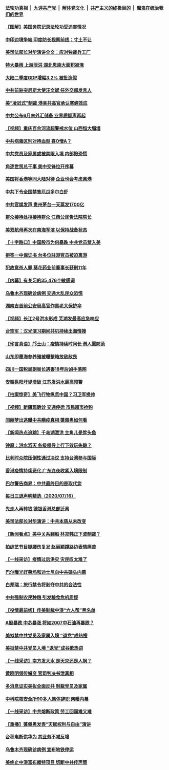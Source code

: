 ####  [法轮功真相](../../../../basic/blob/master/README.md?t=07180431) &nbsp;|&nbsp; [九评共产党](../../../../9ping.md/blob/master/README.md?t=07180431) &nbsp;|&nbsp; [解体党文化](../../../../jtdwh.md/blob/master/README.md?t=07180431)  &nbsp;|&nbsp; [共产主义的终极目的](../../../../gczydzjmd.md/blob/master/README.md?t=07180431) &nbsp;|&nbsp; [魔鬼在统治我们的世界](../../../../mgztzwmdsj.md/blob/master/README.md?t=07180431) 

#### [【图解】美国务院记录法轮功受迫害情况](../pages/nsc413/n12264329.md?t=07180431) 

#### [中印边境争端 印度防长视察前线：寸土不让](../pages/nsc413/n12264111.md?t=07180431) 

#### [美司法部长对华演讲全文：应对独裁兵工厂](../pages/nsc413/n12263972.md?t=07180431) 

#### [特大暴雨 上游泄洪 湖北恩施大面积被淹](../pages/nsc413/n12264161.md?t=07180431) 

#### [大陆二季度GDP增幅3.2% 被批造假](../pages/nsc413/n12262716.md?t=07180431) 

#### [中共前驻突尼斯大使汪文斌 任外交部发言人](../pages/nsc413/n12264127.md?t=07180431) 

#### [美“凌迟式”制裁 港亲共高官承认寒蝉效应](../pages/nsc413/n12264061.md?t=07180431) 

#### [中共公布6月末外汇储备 业界质疑声再起](../pages/nsc413/n12263854.md?t=07180431) 

#### [【视频】重庆百余河流超警戒水位 山西恒大塌墙](../pages/nsc413/n12263277.md?t=07180431) 

#### [中共病毒区别对待血型 喜O憎A？](../pages/nsc413/n12263799.md?t=07180431) 

#### [中共党员及家属或被美限入境 内部掀恐慌](../pages/nsc413/n12263801.md?t=07180431) 

#### [角逐世贸总干事 美中交锋拉开序幕](../pages/nsc413/n12263815.md?t=07180431) 

#### [美国将香港等同大陆对待 企业也会考虑离港](../pages/nsc413/n12263841.md?t=07180431) 

#### [中共下令全国禁售厄瓜多尔白虾](../pages/nsc413/n12261836.md?t=07180431) 

#### [中共官媒发声 贵州茅台一天蒸发1700亿](../pages/nsc413/n12262287.md?t=07180431) 

#### [群众接待处拒接待群众 江西公民吿法院院长](../pages/nsc413/n12263671.md?t=07180431) 

#### [美双航母再次在南海军演 以保持战备状态](../pages/nsc413/n12263383.md?t=07180431) 

#### [【十字路口】中国股市为何暴跌 中共党员禁入美](../pages/nsc413/n12262221.md?t=07180431) 

#### [拒签一中保证书 台多位驻港官员被迫离港](../pages/nsc413/n12263178.md?t=07180431) 


#### [犯故意杀人罪 葵花药业前董事长获刑11年](../pages/nsc413/n12263007.md?t=07180431) 

#### [【内幕】有关习的35,476个敏感词](../pages/nsc413/n12236053.md?t=07180431) 

#### [乌鲁木齐现确诊病例 交通大乱民众恐慌](../pages/nsc413/n12263101.md?t=07180431) 

#### [湖南吉首前公安局高官作黑老大保护伞](../pages/nsc413/n12262884.md?t=07180431) 

#### [【视频】长江2号洪水形成 芜湖发最高应急响应](../pages/nsc413/n12262773.md?t=07180431) 

#### [台空军：汉光演习期间共机持续出海情搜](../pages/nsc413/n12262717.md?t=07180431) 

#### [【珍言真语】邝士山：疫情持续时间长 港人需防范](../pages/nsc413/n12261221.md?t=07180431) 

#### [山东即墨海参养殖被曝整箱放敌敌畏](../pages/nsc413/n12262746.md?t=07180431) 

#### [四川一国税局副局长遇害18年后凶手落网](../pages/nsc413/n12262548.md?t=07180431) 

#### [安徽枞阳圩堤溃破 江苏发洪水最高预警](../pages/nsc413/n12262645.md?t=07180431) 

#### [【拍案惊奇】美飞行物纵贯中国？习卫军换帅](../pages/nsc413/n12262420.md?t=07180431) 

#### [【视频】新疆现确诊 交通停运 市民超市抢购](../pages/nsc413/n12262466.md?t=07180431) 

#### [闫丽梦出逃曝中共瞒疫真相 蓬佩奥如何看](../pages/nsc413/n12262248.md?t=07180431) 

#### [【新闻热点追踪】千岛湖泄洪 主角儿是胖头鱼](../pages/nsc413/n12262554.md?t=07180431) 

#### [钟原：洪水滔天 各级领导上行下效玩失踪？](../pages/nsc413/n12261940.md?t=07180431) 

#### [比利时众院压倒性通过决议 支持台湾参与国际](../pages/nsc413/n12262389.md?t=07180431) 

#### [香港疫情持续恶化 广东连夜收紧入境限制](../pages/nsc413/n12262303.md?t=07180431) 

#### [巴尔警告商界：中共最终目的是取代您](../pages/nsc413/n12262126.md?t=07180431) 

#### [每日三退声明精选（2020/07/16）](../pages/nsc413/n12262324.md?t=07180431) 

#### [先走人再转钱 德银香港总部迁离](../pages/nsc413/n12262105.md?t=07180431) 

#### [美司法部长对华演讲：中共本质从未改变](../pages/nsc413/n12261835.md?t=07180431) 

#### [【新闻看点】美中关系翻船 林郑韩正下波制裁？](../pages/nsc413/n12261937.md?t=07180431) 

#### [拍综艺节目疑腰伤复发 赵丽颖蹲路边表情痛苦](../pages/nsc413/n12261898.md?t=07180431) 

#### [【一线采访】疫情过后洪灾 灾民叹太难了](../pages/nsc413/n12262021.md?t=07180431) 

#### [巴尔曝光好莱坞和迪士尼向中共磕头内幕](../pages/nsc413/n12261646.md?t=07180431) 

#### [白邦瑞：旅行禁令将剥夺中共的合法性](../pages/nsc413/n12261893.md?t=07180431) 

#### [中共强制农民种粮 引发粮食危机质疑](../pages/nsc413/n12261903.md?t=07180431) 

#### [【役情最前线】传美制裁中港“六人帮”黑名单](../pages/nsc413/n12261425.md?t=07180431) 

#### [A股暴跌 中芯暴涨 将如2007中石油再暴跌？](../pages/nsc413/n12261675.md?t=07180431) 

#### [美拟禁中共党员及家属入境 “退党”成热搜](../pages/nsc413/n12261905.md?t=07180431) 

#### [美拟禁中共党员入境 “退党”成谷歌热词](../pages/nsc413/n12261611.md?t=07180431) 

#### [【一线采访】南方发大水 是天灾还是人祸？](../pages/nsc413/n12261717.md?t=07180431) 

#### [黄晓明频传婚变 官司判决书泄真相](../pages/nsc413/n12261345.md?t=07180431) 

#### [多消息证实美拟全面反共 制裁党员及家属](../pages/nsc413/n12261505.md?t=07180431) 

#### [中科院核安全所90多人集体辞职 网曝内幕](../pages/nsc413/n12261417.md?t=07180431) 

#### [【一线采访】中共熔断政策 劳工回国难又难](../pages/nsc413/n12261378.md?t=07180431) 

#### [【重播】蓬佩奥发表“天赋权利与自由”演讲](../pages/nsc413/n12259340.md?t=07180431) 

#### [台积电断供华为  其业务不减反增](../pages/nsc413/n12261132.md?t=07180431) 

#### [乌鲁木齐现确诊病例 宣布地铁停运](../pages/nsc413/n12261379.md?t=07180431) 

#### [美终止中港富布赖特项目 切断中共传声筒](../pages/nsc413/n12261266.md?t=07180431) 

